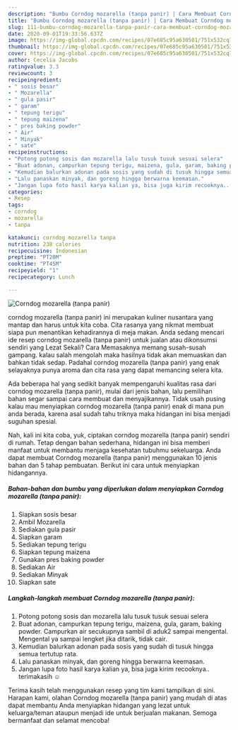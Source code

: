 ```yaml
---
description: "Bumbu Corndog mozarella (tanpa panir) | Cara Membuat Corndog mozarella (tanpa panir) Yang Mudah Dan Praktis"
title: "Bumbu Corndog mozarella (tanpa panir) | Cara Membuat Corndog mozarella (tanpa panir) Yang Mudah Dan Praktis"
slug: 111-bumbu-corndog-mozarella-tanpa-panir-cara-membuat-corndog-mozarella-tanpa-panir-yang-mudah-dan-praktis
date: 2020-09-01T19:33:56.637Z
image: https://img-global.cpcdn.com/recipes/07e685c95a630501/751x532cq70/corndog-mozarella-tanpa-panir-foto-resep-utama.jpg
thumbnail: https://img-global.cpcdn.com/recipes/07e685c95a630501/751x532cq70/corndog-mozarella-tanpa-panir-foto-resep-utama.jpg
cover: https://img-global.cpcdn.com/recipes/07e685c95a630501/751x532cq70/corndog-mozarella-tanpa-panir-foto-resep-utama.jpg
author: Cecelia Jacobs
ratingvalue: 3.3
reviewcount: 3
recipeingredient:
- " sosis besar"
- " Mozarella"
- " gula pasir"
- " garam"
- " tepung terigu"
- " tepung maizena"
- " pres baking powder"
- " Air"
- " Minyak"
- " sate"
recipeinstructions:
- "Potong potong sosis dan mozarella lalu tusuk tusuk sesuai selera"
- "Buat adonan, campurkan tepung terigu, maizena, gula, garam, baking powder. Campurkan air secukupnya sambil di aduk2 sampai mengental. Mengental ya sampai lengket jika ditarik, tidak cair."
- "Kemudian balurkan adonan pada sosis yang sudah di tusuk hingga semua tertutup rata."
- "Lalu panaskan minyak, dan goreng hingga berwarna keemasan."
- "Jangan lupa foto hasil karya kalian ya, bisa juga kirim recooknya.. terimakasih ☺️"
categories:
- Resep
tags:
- corndog
- mozarella
- tanpa

katakunci: corndog mozarella tanpa 
nutrition: 238 calories
recipecuisine: Indonesian
preptime: "PT20M"
cooktime: "PT45M"
recipeyield: "1"
recipecategory: Lunch

---
```



![Corndog mozarella (tanpa panir)](https://img-global.cpcdn.com/recipes/07e685c95a630501/751x532cq70/corndog-mozarella-tanpa-panir-foto-resep-utama.jpg)


corndog mozarella (tanpa panir) ini merupakan kuliner nusantara yang mantap dan harus untuk kita coba. Cita rasanya yang nikmat membuat siapa pun menantikan kehadirannya di meja makan.
Anda sedang mencari ide resep corndog mozarella (tanpa panir) untuk jualan atau dikonsumsi sendiri yang Lezat Sekali? Cara Memasaknya memang susah-susah gampang. kalau salah mengolah maka hasilnya tidak akan memuaskan dan bahkan tidak sedap. Padahal corndog mozarella (tanpa panir) yang enak selayaknya punya aroma dan cita rasa yang dapat memancing selera kita.



Ada beberapa hal yang sedikit banyak mempengaruhi kualitas rasa dari corndog mozarella (tanpa panir), mulai dari jenis bahan, lalu pemilihan bahan segar sampai cara membuat dan menyajikannya. Tidak usah pusing kalau mau menyiapkan corndog mozarella (tanpa panir) enak di mana pun anda berada, karena asal sudah tahu triknya maka hidangan ini bisa menjadi suguhan spesial.


Nah, kali ini kita coba, yuk, ciptakan corndog mozarella (tanpa panir) sendiri di rumah. Tetap dengan bahan sederhana, hidangan ini bisa memberi manfaat untuk membantu menjaga kesehatan tubuhmu sekeluarga. Anda dapat membuat Corndog mozarella (tanpa panir) menggunakan 10 jenis bahan dan 5 tahap pembuatan. Berikut ini cara untuk menyiapkan hidangannya.

<!--inarticleads1-->

##### Bahan-bahan dan bumbu yang diperlukan dalam menyiapkan Corndog mozarella (tanpa panir):

1. Siapkan  sosis besar
1. Ambil  Mozarella
1. Sediakan  gula pasir
1. Siapkan  garam
1. Sediakan  tepung terigu
1. Siapkan  tepung maizena
1. Gunakan  pres baking powder
1. Sediakan  Air
1. Sediakan  Minyak
1. Siapkan  sate




<!--inarticleads2-->

##### Langkah-langkah membuat Corndog mozarella (tanpa panir):

1. Potong potong sosis dan mozarella lalu tusuk tusuk sesuai selera
1. Buat adonan, campurkan tepung terigu, maizena, gula, garam, baking powder. Campurkan air secukupnya sambil di aduk2 sampai mengental. Mengental ya sampai lengket jika ditarik, tidak cair.
1. Kemudian balurkan adonan pada sosis yang sudah di tusuk hingga semua tertutup rata.
1. Lalu panaskan minyak, dan goreng hingga berwarna keemasan.
1. Jangan lupa foto hasil karya kalian ya, bisa juga kirim recooknya.. terimakasih ☺️




Terima kasih telah menggunakan resep yang tim kami tampilkan di sini. Harapan kami, olahan Corndog mozarella (tanpa panir) yang mudah di atas dapat membantu Anda menyiapkan hidangan yang lezat untuk keluarga/teman ataupun menjadi ide untuk berjualan makanan. Semoga bermanfaat dan selamat mencoba!
